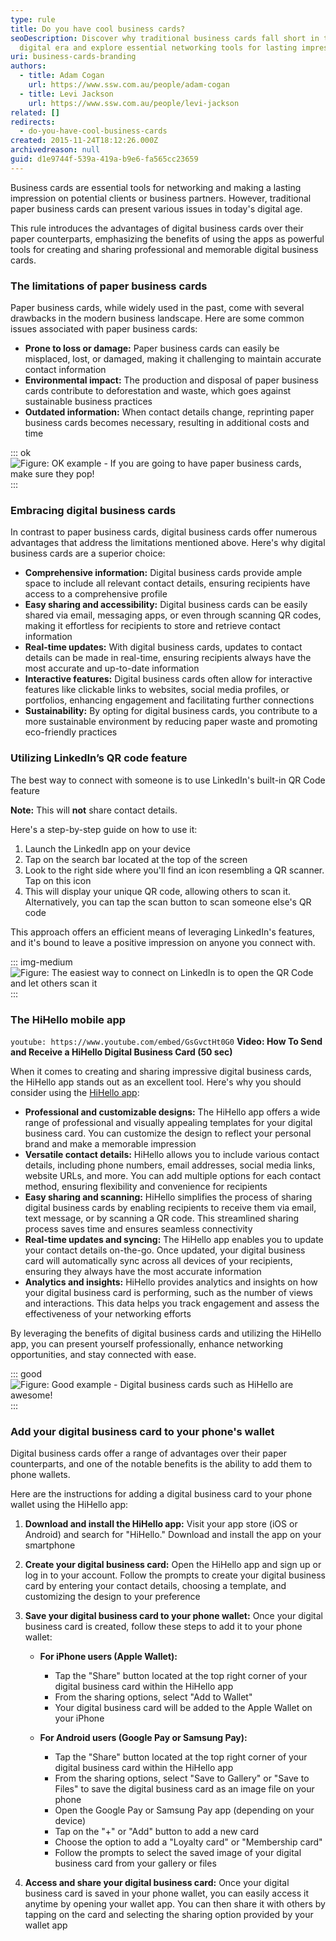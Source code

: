 ```yaml
---
type: rule
title: Do you have cool business cards?
seoDescription: Discover why traditional business cards fall short in the
  digital era and explore essential networking tools for lasting impressions.
uri: business-cards-branding
authors:
  - title: Adam Cogan
    url: https://www.ssw.com.au/people/adam-cogan
  - title: Levi Jackson
    url: https://www.ssw.com.au/people/levi-jackson
related: []
redirects:
  - do-you-have-cool-business-cards
created: 2015-11-24T18:12:26.000Z
archivedreason: null
guid: d1e9744f-539a-419a-b9e6-fa565cc23659
---
```

Business cards are essential tools for networking and making a lasting impression on potential clients or business partners. However, traditional paper business cards can present various issues in today's digital age.

<!--endintro-->

This rule introduces the advantages of digital business cards over their paper counterparts, emphasizing the benefits of using the apps as powerful tools for creating and sharing professional and memorable digital business cards.

### The limitations of paper business cards

Paper business cards, while widely used in the past, come with several drawbacks in the modern business landscape. Here are some common issues associated with paper business cards:

* **Prone to loss or damage:** Paper business cards can easily be misplaced, lost, or damaged, making it challenging to maintain accurate contact information
* **Environmental impact:** The production and disposal of paper business cards contribute to deforestation and waste, which goes against sustainable business practices
* **Outdated information:** When contact details change, reprinting paper business cards becomes necessary, resulting in additional costs and time

::: ok
![Figure: OK example - If you are going to have paper business cards, make sure they pop!](ssw-businesscards.png)
:::

### Embracing digital business cards

In contrast to paper business cards, digital business cards offer numerous advantages that address the limitations mentioned above. Here's why digital business cards are a superior choice:

* **Comprehensive information:** Digital business cards provide ample space to include all relevant contact details, ensuring recipients have access to a comprehensive profile
* **Easy sharing and accessibility:** Digital business cards can be easily shared via email, messaging apps, or even through scanning QR codes, making it effortless for recipients to store and retrieve contact information
* **Real-time updates:** With digital business cards, updates to contact details can be made in real-time, ensuring recipients always have the most accurate and up-to-date information
* **Interactive features:** Digital business cards often allow for interactive features like clickable links to websites, social media profiles, or portfolios, enhancing engagement and facilitating further connections
* **Sustainability:** By opting for digital business cards, you contribute to a more sustainable environment by reducing paper waste and promoting eco-friendly practices

### Utilizing LinkedIn’s QR code feature

The best way to connect with someone is to use LinkedIn's built-in QR Code feature

**Note:** This will **not** share contact details.

Here's a step-by-step guide on how to use it:

1. Launch the LinkedIn app on your device
2. Tap on the search bar located at the top of the screen
3. Look to the right side where you'll find an icon resembling a QR scanner. Tap on this icon
4. This will display your unique QR code, allowing others to scan it. Alternatively, you can tap the scan button to scan someone else's QR code

This approach offers an efficient means of leveraging LinkedIn's features, and it's bound to leave a positive impression on anyone you connect with.

::: img-medium
![Figure: The easiest way to connect on LinkedIn is to open the QR Code and let others scan it](linkedin-qr-code.png)
:::

### The HiHello mobile app

`youtube: https://www.youtube.com/embed/GsGvctHt0G0`
**Video: How To Send and Receive a HiHello Digital Business Card (50 sec)**

When it comes to creating and sharing impressive digital business cards, the HiHello app stands out as an excellent tool. Here's why you should consider using the [HiHello app](https://www.hihello.me):

* **Professional and customizable designs:** The HiHello app offers a wide range of professional and visually appealing templates for your digital business card. You can customize the design to reflect your personal brand and make a memorable impression
* **Versatile contact details:** HiHello allows you to include various contact details, including phone numbers, email addresses, social media links, website URLs, and more. You can add multiple options for each contact method, ensuring flexibility and convenience for recipients
* **Easy sharing and scanning:** HiHello simplifies the process of sharing digital business cards by enabling recipients to receive them via email, text message, or by scanning a QR code. This streamlined sharing process saves time and ensures seamless connectivity
* **Real-time updates and syncing:** The HiHello app enables you to update your contact details on-the-go. Once updated, your digital business card will automatically sync across all devices of your recipients, ensuring they always have the most accurate information
* **Analytics and insights:** HiHello provides analytics and insights on how your digital business card is performing, such as the number of views and interactions. This data helps you track engagement and assess the effectiveness of your networking efforts

By leveraging the benefits of digital business cards and utilizing the HiHello app, you can present yourself professionally, enhance networking opportunities, and stay connected with ease.

::: good
![Figure: Good example - Digital business cards such as HiHello are awesome!](dsdsvcsd.png)
:::

### Add your digital business card to your phone's wallet

Digital business cards offer a range of advantages over their paper counterparts, and one of the notable benefits is the ability to add them to phone wallets.

Here are the instructions for adding a digital business card to your phone wallet using the HiHello app:

1. **Download and install the HiHello app:** Visit your app store (iOS or Android) and search for "HiHello." Download and install the app on your smartphone
2. **Create your digital business card:** Open the HiHello app and sign up or log in to your account. Follow the prompts to create your digital business card by entering your contact details, choosing a template, and customizing the design to your preference
3. **Save your digital business card to your phone wallet:** Once your digital business card is created, follow these steps to add it to your phone wallet:

   * **For iPhone users (Apple Wallet):**

     * Tap the "Share" button located at the top right corner of your digital business card within the HiHello app
     * From the sharing options, select "Add to Wallet"
     * Your digital business card will be added to the Apple Wallet on your iPhone
   * **For Android users (Google Pay or Samsung Pay):**

     * Tap the "Share" button located at the top right corner of your digital business card within the HiHello app
     * From the sharing options, select "Save to Gallery" or "Save to Files" to save the digital business card as an image file on your phone
     * Open the Google Pay or Samsung Pay app (depending on your device)
     * Tap on the "+" or "Add" button to add a new card
     * Choose the option to add a "Loyalty card" or "Membership card"
     * Follow the prompts to select the saved image of your digital business card from your gallery or files
4. **Access and share your digital business card:** Once your digital business card is saved in your phone wallet, you can easily access it anytime by opening your wallet app. You can then share it with others by tapping on the card and selecting the sharing option provided by your wallet app
